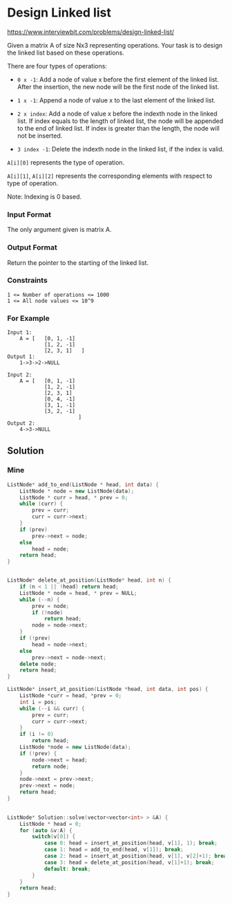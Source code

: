 # Design Linked list

https://www.interviewbit.com/problems/design-linked-list/


Given a matrix A of size Nx3 representing operations. Your task is to design the linked list based on these operations.

There are four types of operations:

* `0 x -1`: Add a node of value x before the first element of the linked list. 
After the insertion, the new node will be the first node of the linked list.

* `1 x -1`: Append a node of value x to the last element of the linked list.

* `2 x index`: Add a node of value x before the indexth node in the linked list.
If index equals to the length of linked list, the node will be appended to the end of linked list.
If index is greater than the length, the node will not be inserted.

* `3 index -1`: Delete the indexth node in the linked list, if the index is valid.

`A[i][0]` represents the type of operation.

`A[i][1]`, `A[i][2]` represents the corresponding elements with respect to type of operation.

Note: Indexing is 0 based.

### Input Format

The only argument given is matrix A.

### Output Format

Return the pointer to the starting of the linked list.
### Constraints
```
1 <= Number of operations <= 1000
1 <= All node values <= 10^9
```

### For Example

```
Input 1:
    A = [   [0, 1, -1]
            [1, 2, -1]
            [2, 3, 1]   ]
Output 1:
    1->3->2->NULL

Input 2:
    A = [   [0, 1, -1]
            [1, 2, -1]
            [2, 3, 1]
            [0, 4, -1]
            [3, 1, -1]
            [3, 2, -1]
                       ]
Output 2:
    4->3->NULL
```

## Solution
### Mine
```cpp
ListNode* add_to_end(ListNode * head, int data) {
    ListNode * node = new ListNode(data);
    ListNode * curr = head, * prev = 0;
    while (curr) {
        prev = curr;
        curr = curr->next;
    }
    if (prev)
        prev->next = node;
    else
        head = node;
    return head;
} 


ListNode* delete_at_position(ListNode* head, int n) {
    if (n < 1 || !head) return head;
    ListNode * node = head, * prev = NULL;
    while (--n) {
        prev = node;
        if (!node)
            return head;
        node = node->next;
    }
    if (!prev)
        head = node->next;
    else
        prev->next = node->next;
    delete node;
    return head;
}

ListNode* insert_at_position(ListNode *head, int data, int pos) {
    ListNode *curr = head, *prev = 0;
    int i = pos;
    while (--i && curr) {
        prev = curr;
        curr = curr->next;
    }
    if (i != 0)
        return head;
    ListNode *node = new ListNode(data);
    if (!prev) {
        node->next = head;
        return node;
    }
    node->next = prev->next;
    prev->next = node;
    return head;
}

 
ListNode* Solution::solve(vector<vector<int> > &A) {
    ListNode * head = 0;
    for (auto &v:A) {
        switch(v[0]) {
            case 0: head = insert_at_position(head, v[1], 1); break;
            case 1: head = add_to_end(head, v[1]); break;
            case 2: head = insert_at_position(head, v[1], v[2]+1); break;
            case 3: head = delete_at_position(head, v[1]+1); break;
            default: break;
        }
    }
    return head;
}

```
